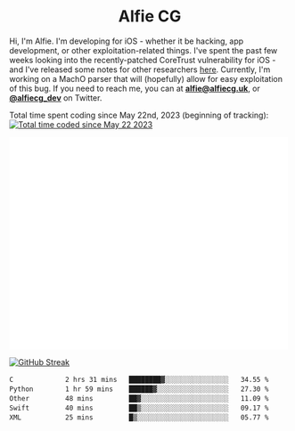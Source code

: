 <h1 align="center">Alfie CG</h1>

Hi, I'm Alfie. I'm developing for iOS - whether it be hacking, app development, or other exploitation-related things. I've spent the past few weeks looking into the recently-patched CoreTrust vulnerability for iOS - and I've released some notes for other researchers [here](https://gist.github.com/alfiecg24/bf91f3cb05254b2f5679d5ccdc4c87ef). Currently, I'm working on a MachO parser that will (hopefully) allow for easy exploitation of this bug. If you need to reach me, you can at **alfie@alfiecg.uk**, or **[@alfiecg_dev](https://twitter.com/alfiecg_dev)** on Twitter.

Total time spent coding since May 22nd, 2023 (beginning of tracking): <a href="https://wakatime.com/@61592169-b9cf-4af8-b6fa-8ac7d4369b01"><img src="https://wakatime.com/badge/user/61592169-b9cf-4af8-b6fa-8ac7d4369b01.svg" alt="Total time coded since May 22 2023" /></a>


<img align="center" src="/github-metrics.svg" alt="Metrics" width="500">

[![GitHub Streak](https://streak-stats.demolab.com/?user=alfiecg24)](https://git.io/streak-stats)

<!--START_SECTION:waka-->

```txt
C             2 hrs 31 mins   ████████▓░░░░░░░░░░░░░░░░   34.55 %
Python        1 hr 59 mins    ██████▓░░░░░░░░░░░░░░░░░░   27.30 %
Other         48 mins         ██▓░░░░░░░░░░░░░░░░░░░░░░   11.09 %
Swift         40 mins         ██▒░░░░░░░░░░░░░░░░░░░░░░   09.17 %
XML           25 mins         █▒░░░░░░░░░░░░░░░░░░░░░░░   05.77 %
```

<!--END_SECTION:waka-->
